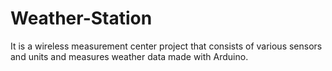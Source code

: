 # Weather-Station
It is a wireless measurement center project that consists of various sensors and units and measures weather data made with Arduino.
